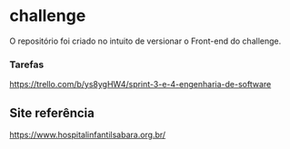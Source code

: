 # challenge
O repositório foi criado no intuito de versionar o Front-end do challenge.

### Tarefas
https://trello.com/b/ys8ygHW4/sprint-3-e-4-engenharia-de-software

## Site referência

https://www.hospitalinfantilsabara.org.br/
